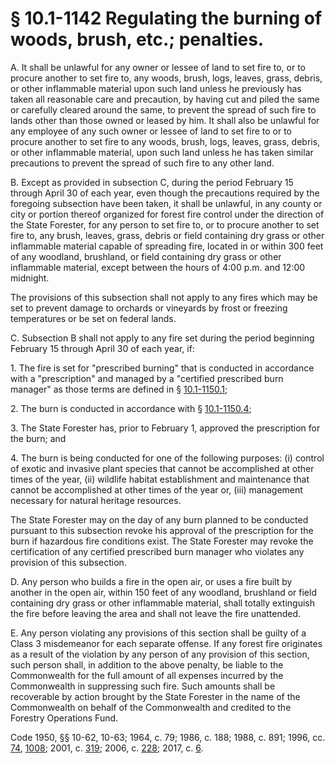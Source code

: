 # § 10.1-1142 Regulating the burning of woods, brush, etc.; penalties.

<p>A. It shall be unlawful for any owner or lessee of land to set fire to, or to procure another to set fire to, any woods, brush, logs, leaves, grass, debris, or other inflammable material upon such land unless he previously has taken all reasonable care and precaution, by having cut and piled the same or carefully cleared around the same, to prevent the spread of such fire to lands other than those owned or leased by him. It shall also be unlawful for any employee of any such owner or lessee of land to set fire to or to procure another to set fire to any woods, brush, logs, leaves, grass, debris, or other inflammable material, upon such land unless he has taken similar precautions to prevent the spread of such fire to any other land.</p><p>B. Except as provided in subsection C, during the period February 15 through April 30 of each year, even though the precautions required by the foregoing subsection have been taken, it shall be unlawful, in any county or city or portion thereof organized for forest fire control under the direction of the State Forester, for any person to set fire to, or to procure another to set fire to, any brush, leaves, grass, debris or field containing dry grass or other inflammable material capable of spreading fire, located in or within 300 feet of any woodland, brushland, or field containing dry grass or other inflammable material, except between the hours of 4:00 p.m. and 12:00 midnight.</p><p>The provisions of this subsection shall not apply to any fires which may be set to prevent damage to orchards or vineyards by frost or freezing temperatures or be set on federal lands.</p><p>C. Subsection B shall not apply to any fire set during the period beginning February 15 through April 30 of each year, if:</p><p>1. The fire is set for "prescribed burning" that is conducted in accordance with a "prescription" and managed by a "certified prescribed burn manager" as those terms are defined in § <a href='http://law.lis.virginia.gov/vacode/10.1-1150.1/'>10.1-1150.1</a>;</p><p>2. The burn is conducted in accordance with § <a href='http://law.lis.virginia.gov/vacode/10.1-1150.4/'>10.1-1150.4</a>;</p><p>3. The State Forester has, prior to February 1, approved the prescription for the burn; and</p><p>4. The burn is being conducted for one of the following purposes: (i) control of exotic and invasive plant species that cannot be accomplished at other times of the year, (ii) wildlife habitat establishment and maintenance that cannot be accomplished at other times of the year or, (iii) management necessary for natural heritage resources.</p><p>The State Forester may on the day of any burn planned to be conducted pursuant to this subsection revoke his approval of the prescription for the burn if hazardous fire conditions exist. The State Forester may revoke the certification of any certified prescribed burn manager who violates any provision of this subsection.</p><p>D. Any person who builds a fire in the open air, or uses a fire built by another in the open air, within 150 feet of any woodland, brushland or field containing dry grass or other inflammable material, shall totally extinguish the fire before leaving the area and shall not leave the fire unattended.</p><p>E. Any person violating any provisions of this section shall be guilty of a Class 3 misdemeanor for each separate offense. If any forest fire originates as a result of the violation by any person of any provision of this section, such person shall, in addition to the above penalty, be liable to the Commonwealth for the full amount of all expenses incurred by the Commonwealth in suppressing such fire. Such amounts shall be recoverable by action brought by the State Forester in the name of the Commonwealth on behalf of the Commonwealth and credited to the Forestry Operations Fund.</p><p>Code 1950, §§ 10-62, 10-63; 1964, c. 79; 1986, c. 188; 1988, c. 891; 1996, cc. <a href='http://lis.virginia.gov/cgi-bin/legp604.exe?961+ful+CHAP0074'>74</a>, <a href='http://lis.virginia.gov/cgi-bin/legp604.exe?961+ful+CHAP1008'>1008</a>; 2001, c. <a href='http://lis.virginia.gov/cgi-bin/legp604.exe?011+ful+CHAP0319'>319</a>; 2006, c. <a href='http://lis.virginia.gov/cgi-bin/legp604.exe?061+ful+CHAP0228'>228</a>; 2017, c. <a href='http://lis.virginia.gov/cgi-bin/legp604.exe?171+ful+CHAP0006'>6</a>.</p>
